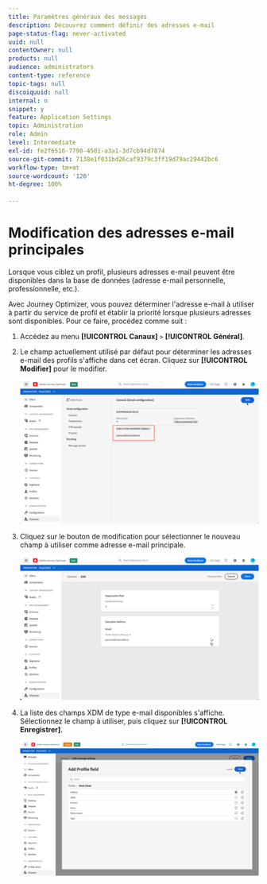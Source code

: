 ```yaml
---
title: Paramètres généraux des messages
description: Découvrez comment définir des adresses e-mail
page-status-flag: never-activated
uuid: null
contentOwner: null
products: null
audience: administrators
content-type: reference
topic-tags: null
discoiquuid: null
internal: n
snippet: y
feature: Application Settings
topic: Administration
role: Admin
level: Intermediate
exl-id: fe2f6516-7790-4501-a3a1-3d7cb94d7874
source-git-commit: 7138e1f031bd26caf9379c3ff19d79ac29442bc6
workflow-type: tm+mt
source-wordcount: '120'
ht-degree: 100%

---
```


# Modification des adresses e-mail principales

Lorsque vous ciblez un profil, plusieurs adresses e-mail peuvent être disponibles dans la base de données (adresse e-mail personnelle, professionnelle, etc.).

Avec Journey Optimizer, vous pouvez déterminer l&#39;adresse e-mail à utiliser à partir du service de profil et établir la priorité lorsque plusieurs adresses sont disponibles. Pour ce faire, procédez comme suit :

1. Accédez au menu **[!UICONTROL Canaux]** `>` **[!UICONTROL Général]**.
1. Le champ actuellement utilisé par défaut pour déterminer les adresses e-mail des profils s&#39;affiche dans cet écran. Cliquez sur **[!UICONTROL Modifier]** pour le modifier.

   ![](../assets/primary-address.png)

1. Cliquez sur le bouton de modification pour sélectionner le nouveau champ à utiliser comme adresse e-mail principale.

   ![](../assets/primary-address-edit.png)

1. La liste des champs XDM de type e-mail disponibles s&#39;affiche. Sélectionnez le champ à utiliser, puis cliquez sur **[!UICONTROL Enregistrer]**.

   ![](../assets/primary-address-field.png)

<!--1. You can also select an additional field to use as secondary email address. This allows you to determine which field to use if the primary field is empty for a profile. >> will be done later on-->

